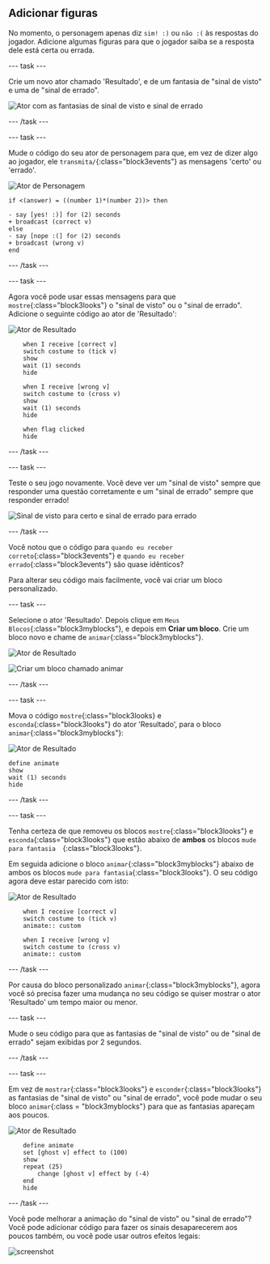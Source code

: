 ## Adicionar figuras

No momento, o personagem apenas diz `sim! :)` ou `não :(` às respostas do jogador. Adicione algumas figuras para que o jogador saiba se a resposta dele está certa ou errada.

\--- task \---

Crie um novo ator chamado 'Resultado', e de um fantasia de "sinal de visto" e uma de "sinal de errado".

![Ator com as fantasias de sinal de visto e sinal de errado](images/brain-result.png)

\--- /task \---

\--- task \---

Mude o código do seu ator de personagem para que, em vez de dizer algo ao jogador, ele `transmita/`{:class="block3events"} as mensagens 'certo' ou 'errado'.

![Ator de Personagem](images/giga-sprite.png)

```blocks3
if <(answer) = ((number 1)*(number 2))> then

- say [yes! :)] for (2) seconds
+ broadcast (correct v)
else
- say [nope :(] for (2) seconds
+ broadcast (wrong v)
end
```

\--- /task \---

\--- task \---

Agora você pode usar essas mensagens para que `mostre`{:class="block3looks"} o "sinal de visto" ou o "sinal de errado". Adicione o seguinte código ao ator de 'Resultado':

![Ator de Resultado](images/result-sprite.png)

```blocks3
    when I receive [correct v]
    switch costume to (tick v)
    show
    wait (1) seconds
    hide

    when I receive [wrong v]
    switch costume to (cross v)
    show
    wait (1) seconds
    hide

    when flag clicked
    hide
```

\--- /task \---

\--- task \---

Teste o seu jogo novamente. Você deve ver um "sinal de visto" sempre que responder uma questão corretamente e um "sinal de errado" sempre que responder errado!

![Sinal de visto para certo e sinal de errado para errado](images/brain-test-answer.png)

\--- /task \---

Você notou que o código para `quando eu receber correto`{:class="block3events"} e `quando eu receber errado`{:class="block3events"} são quase idênticos?

Para alterar seu código mais facilmente, você vai criar um bloco personalizado.

\--- task \---

Selecione o ator 'Resultado'. Depois clique em `Meus Blocos`{:class="block3myblocks"}, e depois em **Criar um bloco**. Crie um bloco novo e chame de `animar`{:class="block3myblocks"}.

![Ator de Resultado](images/result-sprite.png)

![Criar um bloco chamado animar](images/brain-animate-function.png)

\--- /task \---

\--- task \---

Mova o código `mostre`{:class="block3looks} e `esconda`{:class="block3looks"} do ator 'Resultado', para o bloco `animar`{:class="block3myblocks"}:

![Ator de Resultado](images/result-sprite.png)

```blocks3
define animate
show
wait (1) seconds
hide
```

\--- /task \---

\--- task \---

Tenha certeza de que removeu os blocos `mostre`{:class="block3looks"} e `esconda`{:class="block3looks"} que estão abaixo de **ambos** os blocos `mude para fantasia 
`{:class="block3looks"}.

Em seguida adicione o bloco `animar`{:class="block3myblocks"} abaixo de ambos os blocos `mude para fantasia`{:class="block3looks"}. O seu código agora deve estar parecido com isto:

![Ator de Resultado](images/result-sprite.png)

```blocks3
    when I receive [correct v]
    switch costume to (tick v)
    animate:: custom

    when I receive [wrong v]
    switch costume to (cross v)
    animate:: custom
```

\--- /task \---

Por causa do bloco personalizado `animar`{:class="block3myblocks"}, agora você só precisa fazer uma mudança no seu código se quiser mostrar o ator 'Resultado' um tempo maior ou menor.

\--- task \---

Mude o seu código para que as fantasias de "sinal de visto" ou de "sinal de errado" sejam exibidas por 2 segundos.

\--- /task \---

\--- task \---

Em vez de `mostrar`{:class="block3looks"} e `esconder`{:class="block3looks"} as fantasias de "sinal de visto" ou "sinal de errado", você pode mudar o seu bloco `animar`{:class = "block3myblocks"} para que as fantasias apareçam aos poucos.

![Ator de Resultado](images/result-sprite.png)

```blocks3
    define animate
    set [ghost v] effect to (100)
    show
    repeat (25)
        change [ghost v] effect by (-4)
    end
    hide
```

\--- /task \---

Você pode melhorar a animação do "sinal de visto" ou "sinal de errado"? Você pode adicionar código para fazer os sinais desaparecerem aos poucos também, ou você pode usar outros efeitos legais:

![screenshot](images/brain-effects.png)